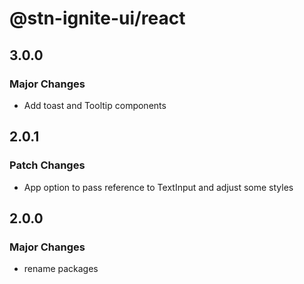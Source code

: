 # @stn-ignite-ui/react

## 3.0.0

### Major Changes

- Add toast and Tooltip components

## 2.0.1

### Patch Changes

- App option to pass reference to TextInput and adjust some styles

## 2.0.0

### Major Changes

- rename packages
